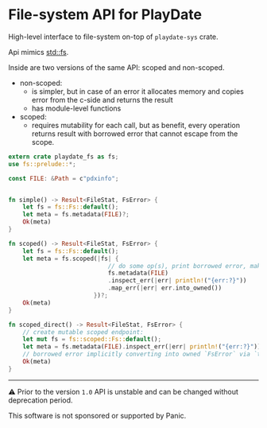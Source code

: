 # File-system API for PlayDate

High-level interface to file-system on-top of `playdate-sys` crate.

Api mimics [std::fs](https://doc.rust-lang.org/std/fs/index.html).

Inside are two versions of the same API: scoped and non-scoped.
* non-scoped:
	- is simpler, but in case of an error it allocates memory and copies error from the c-side and returns the result
	- has module-level functions
* scoped:
	- requires mutability for each call, but as benefit, every operation returns result with borrowed error that cannot escape from the scope.

```rust
extern crate playdate_fs as fs;
use fs::prelude::*;

const FILE: &Path = c"pdxinfo";


fn simple() -> Result<FileStat, FsError> {
	let fs = fs::Fs::default();
	let meta = fs.metadata(FILE)?;
	Ok(meta)
}

fn scoped() -> Result<FileStat, FsError> {
	let fs = fs::Fs::default();
	let meta = fs.scoped(|fs| {
							// do some op(s), print borrowed error, make error owned via `into_owned`:
							fs.metadata(FILE)
							.inspect_err(|err| println!("{err:?}"))
							.map_err(|err| err.into_owned())
						})?;
	Ok(meta)
}

fn scoped_direct() -> Result<FileStat, FsError> {
	// create mutable scoped endpoint:
	let mut fs = fs::scoped::Fs::default();
	let meta = fs.metadata(FILE).inspect_err(|err| println!("{err:?}"))?;
	// borrowed error implicitly converting into owned `FsError` via `try`.
	Ok(meta)
}
```


- - -

⚠️ Prior to the version `1.0` API is unstable and can be changed without deprecation period.


This software is not sponsored or supported by Panic.
